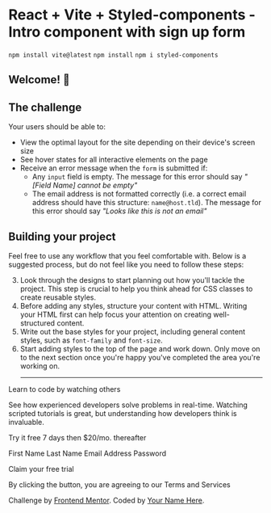 # React + Vite + Styled-components - Intro component with sign up form

`npm install vite@latest`
`npm install`
`npm i styled-components`

## Welcome! 👋

## The challenge

Your users should be able to:

- View the optimal layout for the site depending on their device's screen size
- See hover states for all interactive elements on the page
- Receive an error message when the `form` is submitted if:
  - Any `input` field is empty. The message for this error should say _"[Field Name] cannot be empty"_
  - The email address is not formatted correctly (i.e. a correct email address should have this structure: `name@host.tld`). The message for this error should say _"Looks like this is not an email"_

## Building your project

Feel free to use any workflow that you feel comfortable with. Below is a suggested process, but do not feel like you need to follow these steps:

3. Look through the designs to start planning out how you'll tackle the project. This step is crucial to help you think ahead for CSS classes to create reusable styles.
4. Before adding any styles, structure your content with HTML. Writing your HTML first can help focus your attention on creating well-structured content.
5. Write out the base styles for your project, including general content styles, such as `font-family` and `font-size`.
6. Start adding styles to the top of the page and work down. Only move on to the next section once you're happy you've completed the area you're working on.<hr>

<body>
Learn to code by watching others

See how experienced developers solve problems in real-time. Watching scripted tutorials is great,
but understanding how developers think is invaluable.

Try it free 7 days then $20/mo. thereafter

First Name
Last Name
Email Address
Password

Claim your free trial

By clicking the button, you are agreeing to our Terms and Services

  <footer>
    <p class="attribution">
      Challenge by <a href="https://www.frontendmentor.io?ref=challenge" target="_blank">Frontend Mentor</a>. 
      Coded by <a href="#">Your Name Here</a>.
    </p>
  </footer>
</body>
